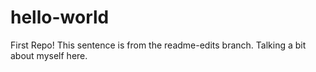 # hello-world
First Repo!
  This sentence is from the readme-edits branch.
  Talking a bit about myself here.
